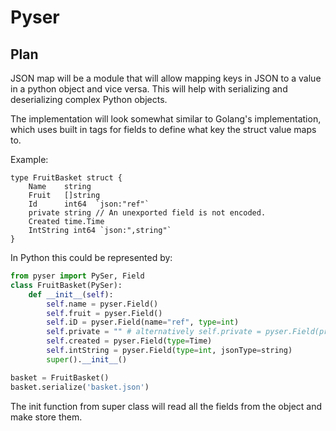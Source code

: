 Pyser
=======

Plan
----

JSON map will be a module that will allow mapping keys in JSON to a value in a python object and vice versa. This will help with serializing and deserializing complex Python objects.

The implementation will look somewhat similar to Golang's implementation, which uses built in tags for fields to define what key the struct value maps to.

Example:
```Golang
type FruitBasket struct {
    Name    string
    Fruit   []string
    Id      int64  `json:"ref"`
    private string // An unexported field is not encoded.
    Created time.Time
    IntString int64 `json:",string"`
}
```


In Python this could be represented by:

```Python
from pyser import PySer, Field
class FruitBasket(PySer):
    def __init__(self):
        self.name = pyser.Field()
        self.fruit = pyser.Field()
        self.iD = pyser.Field(name="ref", type=int)
        self.private = "" # alternatively self.private = pyser.Field(private=True)
        self.created = pyser.Field(type=Time)
        self.intString = pyser.Field(type=int, jsonType=string)
        super().__init__()
```

```Python
basket = FruitBasket()
basket.serialize('basket.json')
```

The init function from super class will read all the fields from the object and make store them.

